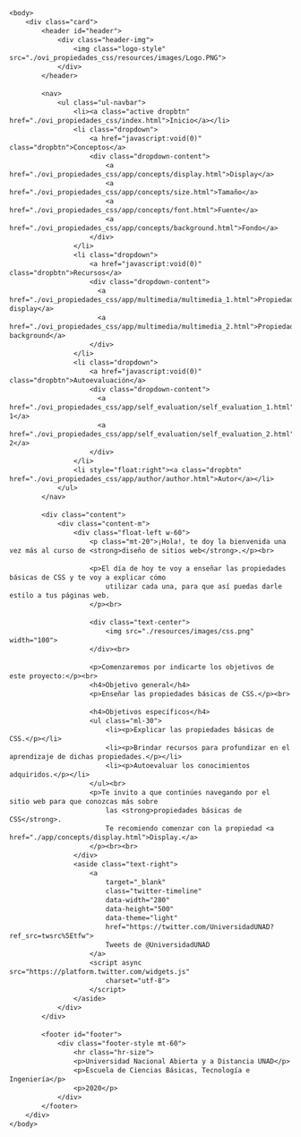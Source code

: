 <!DOCTYPE HTML>

<html lang="es">
    <head>
        <meta charset="utf-8"/>
        <title>Propiedades básicas CSS</title>
        <link rel="stylesheet" href="./ovi_propiedades_css/resources/css/styles.css">
    </head>

    <body>
        <div class="card">
            <header id="header">
                <div class="header-img">
                    <img class="logo-style" src="./ovi_propiedades_css/resources/images/Logo.PNG">
                </div>
            </header>

            <nav>
                <ul class="ul-navbar">
                    <li><a class="active dropbtn" href="./ovi_propiedades_css/index.html">Inicio</a></li>
                    <li class="dropdown">
                        <a href="javascript:void(0)" class="dropbtn">Conceptos</a>
                        <div class="dropdown-content">
                            <a href="./ovi_propiedades_css/app/concepts/display.html">Display</a>
                            <a href="./ovi_propiedades_css/app/concepts/size.html">Tamaño</a>
                            <a href="./ovi_propiedades_css/app/concepts/font.html">Fuente</a>
                            <a href="./ovi_propiedades_css/app/concepts/background.html">Fondo</a>
                        </div>
                    </li>
                    <li class="dropdown">
                        <a href="javascript:void(0)" class="dropbtn">Recursos</a>
                        <div class="dropdown-content">
                          <a href="./ovi_propiedades_css/app/multimedia/multimedia_1.html">Propiedad display</a>
                          <a href="./ovi_propiedades_css/app/multimedia/multimedia_2.html">Propiedad background</a>
                        </div>
                    </li>
                    <li class="dropdown">
                        <a href="javascript:void(0)" class="dropbtn">Autoevaluación</a>
                        <div class="dropdown-content">
                          <a href="./ovi_propiedades_css/app/self_evaluation/self_evaluation_1.html">Autoevaluación 1</a>
                          <a href="./ovi_propiedades_css/app/self_evaluation/self_evaluation_2.html">Autoevaluación 2</a>
                        </div>
                    </li>
                    <li style="float:right"><a class="dropbtn" href="./ovi_propiedades_css/app/author/author.html">Autor</a></li>
                </ul>
            </nav>

            <div class="content">
                <div class="content-m">
                    <div class="float-left w-60">
                        <p class="mt-20">¡Hola!, te doy la bienvenida una vez más al curso de <strong>diseño de sitios web</strong>.</p><br>
                        
                        <p>El día de hoy te voy a enseñar las propiedades básicas de CSS y te voy a explicar cómo
                            utilizar cada una, para que así puedas darle estilo a tus páginas web.
                        </p><br>

                        <div class="text-center">
                            <img src="./resources/images/css.png" width="100">
                        </div><br>
                        
                        <p>Comenzaremos por indicarte los objetivos de este proyecto:</p><br>
                        <h4>Objetivo general</h4>
                        <p>Enseñar las propiedades básicas de CSS.</p><br>

                        <h4>Objetivos específicos</h4>
                        <ul class="ml-30">
                            <li><p>Explicar las propiedades básicas de CSS.</p></li>
                            <li><p>Brindar recursos para profundizar en el aprendizaje de dichas propiedades.</p></li>
                            <li><p>Autoevaluar los conocimientos adquiridos.</p></li>
                        </ul><br>
                        <p>Te invito a que continúes navegando por el sitio web para que conozcas más sobre
                            las <strong>propiedades básicas de CSS</strong>.
                            Te recomiendo comenzar con la propiedad <a href="./app/concepts/display.html">Display.</a>
                        </p><br><br>
                    </div>
                    <aside class="text-right">
                        <a 
                            target="_blank"
                            class="twitter-timeline" 
                            data-width="280" 
                            data-height="500" 
                            data-theme="light" 
                            href="https://twitter.com/UniversidadUNAD?ref_src=twsrc%5Etfw">
                            Tweets de @UniversidadUNAD
                        </a> 
                        <script async src="https://platform.twitter.com/widgets.js" 
                            charset="utf-8">
                        </script>
                    </aside>
                </div>
            </div>

            <footer id="footer">
                <div class="footer-style mt-60">
                    <hr class="hr-size">
                    <p>Universidad Nacional Abierta y a Distancia UNAD</p>
                    <p>Escuela de Ciencias Básicas, Tecnología e Ingeniería</p>
                    <p>2020</p>
                </div>
            </footer>
        </div>
    </body>

</html>